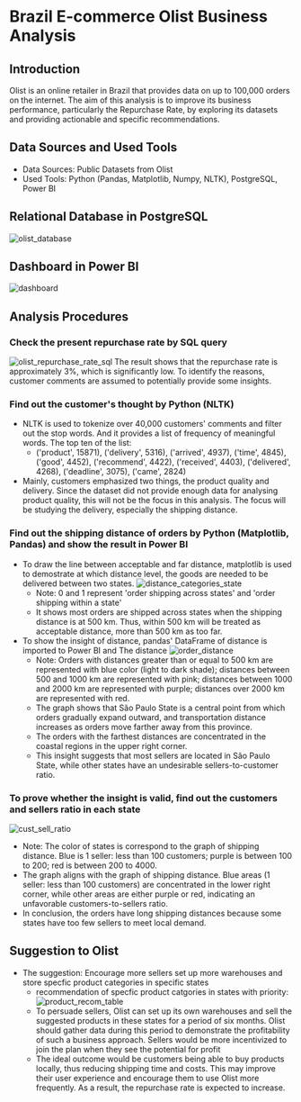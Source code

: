 # Brazil E-commerce Olist Business Analysis

## Introduction
Olist is an online retailer in Brazil that provides data on up to 100,000 orders on the internet. The aim of this analysis is to improve its business performance, particularly the Repurchase Rate, by exploring its datasets and providing actionable and specific recommendations.

## Data Sources and Used Tools
- Data Sources: Public Datasets from Olist
- Used Tools: Python (Pandas, Matplotlib, Numpy, NLTK), PostgreSQL, Power BI

## Relational Database in PostgreSQL
![olist_database](https://github.com/Fan287/olist_analysis/assets/148685693/0f2cab0e-e9f9-4fed-be98-9ec314b2e764)

## Dashboard in Power BI
![dashboard](https://github.com/Fan287/olist_analysis/assets/148685693/2badaaf8-7a5f-4142-a5b7-91aa698cc693)

## Analysis Procedures
### Check the present repurchase rate by SQL query
![olist_repurchase_rate_sql](https://github.com/Fan287/olist_analysis/assets/148685693/d5205689-619a-4471-8834-372bb4fd677d)
The result shows that the repurchase rate is approximately 3%, which is significantly low. To identify the reasons, customer comments are assumed to potentially provide some insights.

### Find out the customer's thought by Python (NLTK)
- NLTK is used to tokenize over 40,000 customers' comments and filter out the stop words. And it provides a list of frequency of meaningful words. The top ten of the list:
  -  ('product', 15871), ('delivery', 5316), ('arrived', 4937), ('time', 4845), ('good', 4452), ('recommend', 4422), ('received', 4403), ('delivered', 4268), ('deadline', 3075), ('came', 2824)
- Mainly, customers emphasized two things, the product quality and delivery. Since the dataset did not provide enough data for analysing product quality, this will not be the focus in this analysis. The focus will be studying the delivery, especially the shipping distance.

### Find out the shipping distance of orders by Python (Matplotlib, Pandas) and show the result in Power BI
- To draw the line between acceptable and far distance, matplotlib is used to demostrate at which distance level, the goods are needed to be delivered between two states.
![distance_categories_state](https://github.com/Fan287/olist_analysis/assets/148685693/47d2899d-56f8-4165-b970-e4025bedcbad)
  - Note: 0 and 1 represent 'order shipping across states' and 'order shipping within a state'
  - It shows most orders are shipped across states when the shipping distance is at 500 km. Thus, within 500 km will be treated as acceptable distance, more than 500 km as too far.
- To show the insight of distance, pandas' DataFrame of distance is imported to Power BI and The distance 
![order_distance](https://github.com/Fan287/olist_analysis/assets/148685693/abf6b6ac-1ce5-4824-ae86-7626815ff956)
  - Note: Orders with distances greater than or equal to 500 km are represented with blue color (light to dark shade); distances between 500 and 1000 km are represented with pink; distances between 1000 and 2000 km are represented with purple; distances over 2000 km are represented with red.
  - The graph shows that São Paulo State is a central point from which orders gradually expand outward, and transportation distance increases as orders move farther away from this province.
  - The orders with the farthest distances are concentrated in the coastal regions in the upper right corner.
  - This insight suggests that most sellers are located in São Paulo State, while other states have an undesirable sellers-to-customer ratio.

### To prove whether the insight is valid, find out the customers and sellers ratio in each state
![cust_sell_ratio](https://github.com/Fan287/olist_analysis/assets/148685693/53e120a6-912d-4f97-b22c-78aaf6c7a41d)
  - Note: The color of states is correspond to the graph of shipping distance. Blue is 1 seller: less than 100 customers; purple is between 100 to 200; red is between 200 to 4000.
  - The graph aligns with the graph of shipping distance. Blue areas (1 seller: less than 100 customers) are concentrated in the lower right corner, while other areas are either purple or red, indicating an unfavorable customers-to-sellers ratio.
  - In conclusion, the orders have long shipping distances because some states have too few sellers to meet local demand.  

## Suggestion to Olist
- The suggestion: Encourage more sellers set up more warehouses and store specfic product categories in specific states 
  - recommendation of specfic product catgories in states with priority:
   ![product_recom_table](https://github.com/Fan287/olist_analysis/assets/148685693/e8867cb9-820a-43f6-bb59-5e0d6a930706)
  - To persuade sellers, Olist can set up its own warehouses and sell the suggested products in these states for a period of six months. Olist should gather data during this period to demonstrate the profitability of such a business approach. Sellers would be more incentivized to join the plan when they see the potential for profit
  - The ideal outcome would be customers being able to buy products locally, thus reducing shipping time and costs. This may improve their user experience and encourage them to use Olist more frequently. As a result, the repurchase rate is expected to increase. 


